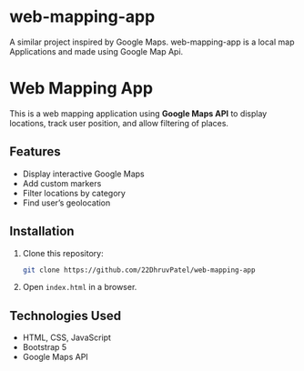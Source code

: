# web-mapping-app
A similar project inspired by Google Maps. web-mapping-app is a local map Applications and made using Google Map Api.

# Web Mapping App

This is a web mapping application using **Google Maps API** to display locations, track user position, and allow filtering of places.

## Features
- Display interactive Google Maps
- Add custom markers
- Filter locations by category
- Find user’s geolocation

## Installation
1. Clone this repository:
   ```sh
   git clone https://github.com/22DhruvPatel/web-mapping-app
   ```
2. Open `index.html` in a browser.

## Technologies Used
- HTML, CSS, JavaScript
- Bootstrap 5
- Google Maps API



